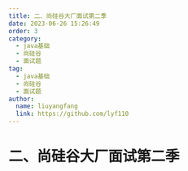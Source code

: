```yaml
---
title: 二、尚硅谷大厂面试第二季
date: 2023-06-26 15:26:49
order: 3
category:
  - java基础
  - 尚硅谷
  - 面试题
tag:
  - java基础
  - 尚硅谷
  - 面试题
author: 
  name: liuyangfang
  link: https://github.com/lyf110
---
```


# 二、尚硅谷大厂面试第二季